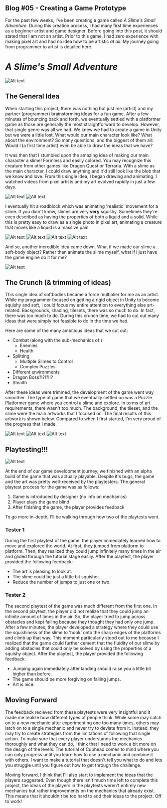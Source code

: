 ## Blog #05 - Creating a Game Prototype
For the past few weeks, I've been creating a game called *A Slime's Small Adventure*. During this creation process, I had many first time experiences as a beginner artist and game designer. Before going into this post, it should stated that I am not an artist. Prior to this game, I had zero experience with making pixel art and had no idea how to be artistic *at all*. My journey going from programmer to artist is detailed here.

# *A Slime's Small Adventure*
![Alt text](image.png)
## The General Idea
When starting this project, there was nothing but just me (artist) and my partner (programmer) brainstorming ideas for a fun game. After a few minutes of bouncing back and forth, we eventually settled with a platformer game as those are generally the most straightforward to develop. However, that single genre was all we had. We knew we had to create a game in Unity but we were a little lost. What would our main character look like? What about the environment? So many questions, and the biggest of them all: Would I (a first time artist) even be able to draw the ideas that we have?

It was then that I stumbled upon the amazing idea of making our main character a slime! Formless and easily colored. You may recognize this creature from other games like Dragon Quest or Terraria. With a slime as the main character, I could draw anything and it'd still look like the blob that we know and love. From this single idea, I began drawing and animating. I watched videos from pixel artists and my art evolved rapidly in just a few days.


![Alt text](image-1.png)
![Alt text](image-9.png)

I eventually hit a roadblock which was animating 'realistic' movement for a slime. If you didn't know, slimes are very **very** squishy. Sometimes they're even described as having the properties of both a liquid and a solid. While this is pretty easy to draw as a single photo in pixel art, animating a creature that moves like a liquid is a massive pain.

![Alt text](slime.gif)
![Alt text](move_good.gif)
![Alt text](move_slide.gif) 
![Alt text](merge.gif)

And so, another incredible idea came down. What if we made our slime a soft-body object? Rather than animate the slime myself, what if I just have the game engine do it for me? 

![Alt text](image-5.png)


## The Crunch (& trimming of ideas)
This single idea of softbodies became a force multiplier for me as an artist. While my programmer focused on getting a rigid object in Unity to become squishy and soft, I could focus my entire attention to everything else art-related. Backgrounds, shading, tilesets, there was so much to do. In fact, there was too much to do. During this crunch time, we had to cut out many ideas that were simply not feasible to do in the time we had.

Here are some of the many ambitious ideas that we cut out:
- Combat (along with the sub-mechanics of:)
  - Enemies
  - Health
- Splitting
  - Multiple Slimes to Control
  - Complex Puzzles
- Different environments
- Dragon Boss?!?!?!!?
- Stealth

After these ideas were trimmed, the development of the game went way smoother. The type of game that we eventually settled on was a Puzzle Platformer game where you control a slime and explore. In terms of art requirements, there wasn't too much. The background, the tileset, and the slime were the main artworks that I focused on. The final results of this artwork is shown below. Compared to when I first started, I'm very proud of the progress that I made.

![Alt text](image-6.png)
![Alt text](image-7.png)
![Alt text](image-3.png)


## Playtesting!!!
![Alt text](IrES3LKIGO.gif)

At the end of our game development journey, we finished with an alpha build of the game that was actually playable. Despite it's bugs, the game and the art was pretty well-received by the playtesters. The general playtest process for the game was as follows:
1. Game is introduced by designer (no info on mechanics)
2. Player plays the game blind
3. After finishing the game, the player provides feedback

To go more in-depth, I'll be walking through how two of the playtests went.

### Tester 1
During the first playtest of the game, the player immediately learned how to move and explored the world. At first, they jumped from platform to platform. Then, they realized they could jump infinitely many times in the air and glided through the tutorial stage easily. After the playtest, the player provided the following feedback:
- The art is pleasing to look at.
- The slime could be just a little bit squisher.
- Reduce the number of jumps to just one or two.

### Tester 2
The second playtest of the game was much different from the first one. In the second playtest, the player did not realize that they could jump an infinite amount of times in the air. So, the player tried to jump across obstacles and kept failing because they thought they had only one jump. After a few minutes, the player developed a strategy where they could use the squishiness of the slime to 'hook' onto the sharp edges of the platforms and climb up that way. This moment particularly stood out to me because I realized that the game could further cement that the fluidity of our slime by adding obstacles that could only be solved by using the properties of a squishy object. After the playtest, the player provided the following feedback:
- Jumping again immediately after landing should raise you a little bit higher than before.
- The game should be more forgiving on failing jumps.
- Art is nice.

## Moving Forward
The feedback recieved from these playtests were very insightful and it made me realize how different types of people think. While some may catch on to a new mechanic after experimenting one too many times, others may latch on to a single mechanic and never try to deviate from it. Instead, they may try to create strategies from the limitations of following that single action. To make sure that every player understands the mechanics thoroughly and what they can do, I think that I need to work a bit more on the design of the levels. The tutorial of Cuphead comes to mind where you can only progress until you learn how to use a mechanic and combine it with others. I want to make a tutorial that doesn't tell you what to do and lets you struggle until you figure out how to get through the challenge.

Moving forward, I think that I'll also start to implement the ideas that the players suggested. Even though there isn't much time left to complete this project, the ideas of the players in the playtests weren't entirely new mechanics but rather improvements on the mechanics that already exist. This means that it shouldn't be too hard to add their ideas to the project. Off to work!